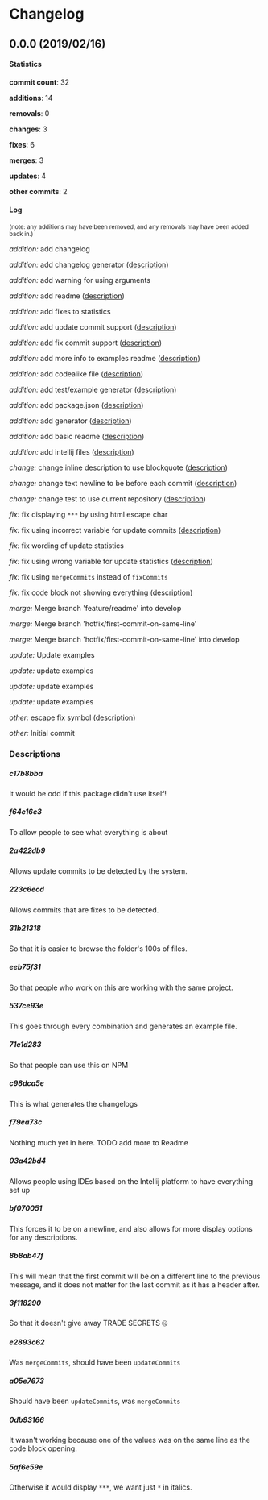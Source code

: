 # Changelog
## 0.0.0 (2019/02/16)
#### Statistics
**commit count**: 32

**additions**: 14

**removals**: 0

**changes**: 3

**fixes**: 6

**merges**: 3

**updates**: 4

**other commits**: 2

#### Log
<small>(note: any additions may have been removed, and any removals may have been added back in.)</small>

*addition:* add changelog

*addition:* add changelog generator ([description](#c17b8bba-9))

*addition:* add warning for using arguments

*addition:* add readme ([description](#f64c16e3-9))

*addition:* add fixes to statistics

*addition:* add update commit support ([description](#2a422db9-9))

*addition:* add fix commit support ([description](#223c6ecd-9))

*addition:* add more info to examples readme ([description](#31b21318-9))

*addition:* add codealike file ([description](#eeb75f31-9))

*addition:* add test/example generator ([description](#537ce93e-9))

*addition:* add package.json ([description](#71e1d283-9))

*addition:* add generator ([description](#c98dca5e-9))

*addition:* add basic readme ([description](#f79ea73c-9))

*addition:* add intellij files ([description](#03a42bd4-9))

*change:* change inline description to use blockquote ([description](#bf070051-9))

*change:* change text newline to be before each commit ([description](#8b8ab47f-9))

*change:* change test to use current repository ([description](#3f118290-9))

*fix:* fix displaying `***` by using html escape char

*fix:* fix using incorrect variable for update commits ([description](#e2893c62-9))

*fix:* fix wording of update statistics

*fix:* fix using wrong variable for update statistics ([description](#a05e7673-9))

*fix:* fix using `mergeCommits` instead of `fixCommits`

*fix:* fix code block not showing everything ([description](#0db93166-9))

*merge:* Merge branch 'feature/readme' into develop

*merge:* Merge branch 'hotfix/first-commit-on-same-line'

*merge:* Merge branch 'hotfix/first-commit-on-same-line' into develop

*update:* Update examples

*update:* update examples

*update:* update examples

*update:* update examples

*other:* escape fix symbol ([description](#5af6e59e-9))

*other:* Initial commit
### Descriptions
##### c17b8bba
It would be odd if this package didn't use itself!                    
##### f64c16e3
To allow people to see what everything is about
##### 2a422db9
Allows update commits to be detected by the system.
##### 223c6ecd
Allows commits that are fixes to be detected.
##### 31b21318
So that it is easier to browse the folder's 100s of files.
##### eeb75f31
So that people who work on this are working with the same project.
##### 537ce93e
This goes through every combination and generates an example file.
##### 71e1d283
So that people can use this on NPM
##### c98dca5e
This is what generates the changelogs
##### f79ea73c
Nothing much yet in here. TODO add more to Readme
##### 03a42bd4
Allows people using IDEs based on the Intellij platform to have everything set up
##### bf070051
This forces it to be on a newline, and also allows for more display options for any descriptions.
##### 8b8ab47f
This will mean that the first commit will be on a different line to the previous message, and it does not matter for the last commit as it has a header after.
##### 3f118290
So that it doesn't give away TRADE SECRETS 🤐
##### e2893c62
Was `mergeCommits`, should have been `updateCommits`
##### a05e7673
Should have been `updateCommits`, was `mergeCommits`
##### 0db93166
It wasn't working because one of the values was on the same line as the code block opening.
##### 5af6e59e
Otherwise it would display `***`, we want just `*` in italics.
